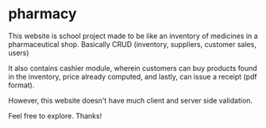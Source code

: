 pharmacy
========

This website is school project made to be like an inventory of medicines in a pharmaceutical shop.
Basically CRUD (inventory, suppliers, customer sales, users)

It also contains cashier module, wherein customers can buy products found in the inventory, 
price already computed, and lastly, can issue a receipt (pdf format).

However, this website doesn't have much client and server side validation.

Feel free to explore. Thanks!
